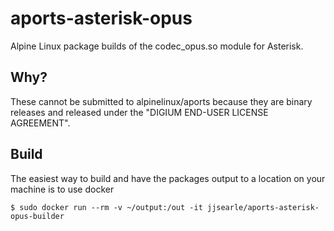 # aports-asterisk-opus
Alpine Linux package builds of the codec_opus.so module for Asterisk.

## Why?
These cannot be submitted to alpinelinux/aports because they are binary releases and released under the "DIGIUM END-USER LICENSE AGREEMENT".

## Build

The easiest way to build and have the packages output to a location on your machine is to use docker

```
$ sudo docker run --rm -v ~/output:/out -it jjsearle/aports-asterisk-opus-builder
```
